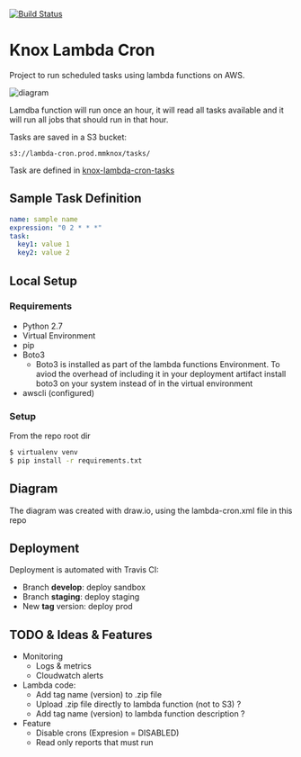 [![Build Status](https://travis-ci.com/MediaMath/knox-lambda-cron.svg?token=tMt81cZ8XUGin1RurU5s&branch=master)](https://travis-ci.com/MediaMath/knox-lambda-cron)

# Knox Lambda Cron

Project to run scheduled tasks using lambda functions on AWS.

![diagram](/diagram.png)

Lamdba function will run once an hour, it will read all tasks available and it
will run all jobs that should run in that hour.

Tasks are saved in a S3 bucket:

```
s3://lambda-cron.prod.mmknox/tasks/
```

Task are defined in [knox-lambda-cron-tasks](https://github.com/MediaMath/knox-lambda-cron-tasks)

## Sample Task Definition

``` yaml
name: sample name
expression: "0 2 * * *"
task:
  key1: value 1
  key2: value 2
```

## Local Setup

### Requirements
- Python 2.7
- Virtual Environment
- pip
- Boto3
  - Boto3 is installed as part of the lambda functions Environment.  To aviod the overhead of including it in your deployment artifact install boto3 on your system instead of in the virtual environment
- awscli (configured)

### Setup
From the repo root dir
``` bash
$ virtualenv venv
$ pip install -r requirements.txt
```

## Diagram
The diagram was created with draw.io, using the lambda-cron.xml file in this repo

## Deployment
Deployment is automated with Travis CI:

* Branch **develop**: deploy sandbox
* Branch **staging**: deploy staging
* New **tag** version: deploy prod

## TODO & Ideas & Features

* Monitoring
    * Logs & metrics
    * Cloudwatch alerts
* Lambda code:
    * Add tag name (version) to .zip file
    * Upload .zip file directly to lambda function (not to S3) ?
    * Add tag name (version) to lambda function description ?
* Feature
    * Disable crons (Expresion = DISABLED)
    * Read only reports that must run